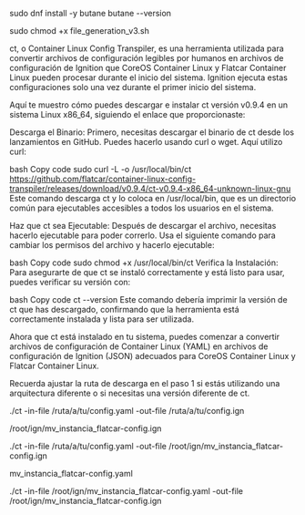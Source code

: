 
sudo dnf install -y butane
butane --version

sudo chmod +x file_generation_v3.sh

ct, o Container Linux Config Transpiler, es una herramienta utilizada para convertir archivos de configuración legibles por humanos en archivos de configuración de Ignition que CoreOS Container Linux y Flatcar Container Linux pueden procesar durante el inicio del sistema. Ignition ejecuta estas configuraciones solo una vez durante el primer inicio del sistema.

Aquí te muestro cómo puedes descargar e instalar ct versión v0.9.4 en un sistema Linux x86_64, siguiendo el enlace que proporcionaste:

Descarga el Binario:
Primero, necesitas descargar el binario de ct desde los lanzamientos en GitHub. Puedes hacerlo usando curl o wget. Aquí utilizo curl:

bash
Copy code
sudo curl -L -o /usr/local/bin/ct https://github.com/flatcar/container-linux-config-transpiler/releases/download/v0.9.4/ct-v0.9.4-x86_64-unknown-linux-gnu
Este comando descarga ct y lo coloca en /usr/local/bin, que es un directorio común para ejecutables accesibles a todos los usuarios en el sistema.

Haz que ct sea Ejecutable:
Después de descargar el archivo, necesitas hacerlo ejecutable para poder correrlo. Usa el siguiente comando para cambiar los permisos del archivo y hacerlo ejecutable:

bash
Copy code
sudo chmod +x /usr/local/bin/ct
Verifica la Instalación:
Para asegurarte de que ct se instaló correctamente y está listo para usar, puedes verificar su versión con:

bash
Copy code
ct --version
Este comando debería imprimir la versión de ct que has descargado, confirmando que la herramienta está correctamente instalada y lista para ser utilizada.

Ahora que ct está instalado en tu sistema, puedes comenzar a convertir archivos de configuración de Container Linux (YAML) en archivos de configuración de Ignition (JSON) adecuados para CoreOS Container Linux y Flatcar Container Linux.

Recuerda ajustar la ruta de descarga en el paso 1 si estás utilizando una arquitectura diferente o si necesitas una versión diferente de ct.

./ct -in-file /ruta/a/tu/config.yaml -out-file /ruta/a/tu/config.ign



/root/ign/mv_instancia_flatcar-config.ign

./ct -in-file /ruta/a/tu/config.yaml -out-file /root/ign/mv_instancia_flatcar-config.ign

mv_instancia_flatcar-config.yaml


./ct -in-file /root/ign/mv_instancia_flatcar-config.yaml -out-file /root/ign/mv_instancia_flatcar-config.ign

